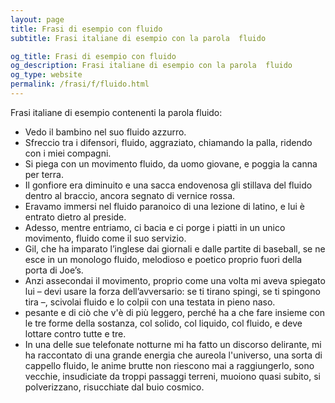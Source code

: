```yaml
---
layout: page
title: Frasi di esempio con fluido 
subtitle: Frasi italiane di esempio con la parola  fluido

og_title: Frasi di esempio con fluido 
og_description: Frasi italiane di esempio con la parola  fluido
og_type: website
permalink: /frasi/f/fluido.html
---
```


Frasi italiane di esempio contenenti la parola fluido:


- Vedo il bambino nel suo fluido azzurro.
- Sfreccio tra i difensori, fluido, aggraziato, chiamando la palla, ridendo con i miei compagni.
- Si piega con un movimento fluido, da uomo giovane, e poggia la canna per terra.
- Il gonfiore era diminuito e una sacca endovenosa gli stillava del fluido dentro al braccio, ancora segnato di vernice rossa.
- Eravamo immersi nel fluido paranoico di una lezione di latino, e lui è entrato dietro al preside.
- Adesso, mentre entriamo, ci bacia e ci porge i piatti in un unico movimento, fluido come il suo servizio.
- Gil, che ha imparato l’inglese dai giornali e dalle partite di baseball, se ne esce in un monologo fluido, melodioso e poetico proprio fuori della porta di Joe’s.
- Anzi assecondai il movimento, proprio come una volta mi aveva spiegato lui – devi usare la forza dell’avversario: se ti tirano spingi, se ti spingono tira –, scivolai fluido e lo colpii con una testata in pieno naso.
- pesante e di ciò che v'è di più leggero, perché ha a che fare insieme con le tre forme della sostanza, col solido, col liquido, col fluido, e deve lottare contro tutte e tre.
- In una delle sue telefonate notturne mi ha fatto un discorso delirante, mi ha raccontato di una grande energia che aureola l'universo, una sorta di cappello fluido, le anime brutte non riescono mai a raggiungerlo, sono vecchie, insudiciate da troppi passaggi terreni, muoiono quasi subito, si polverizzano, risucchiate dal buio cosmico.
